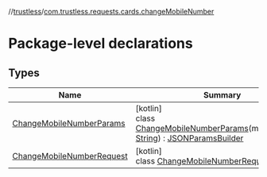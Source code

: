 //[trustless](../../index.md)/[com.trustless.requests.cards.changeMobileNumber](index.md)

# Package-level declarations

## Types

| Name | Summary |
|---|---|
| [ChangeMobileNumberParams](-change-mobile-number-params/index.md) | [kotlin]<br>class [ChangeMobileNumberParams](-change-mobile-number-params/index.md)(mobileNumber: [String](https://kotlinlang.org/api/latest/jvm/stdlib/kotlin/-string/index.html)) : [JSONParamsBuilder](../com.trustless.params/-j-s-o-n-params-builder/index.md) |
| [ChangeMobileNumberRequest](-change-mobile-number-request/index.md) | [kotlin]<br>class [ChangeMobileNumberRequest](-change-mobile-number-request/index.md) |
